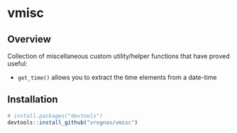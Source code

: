 
# vmisc

<!-- badges: start -->
<!-- badges: end -->

## Overview

Collection of miscellaneous custom utility/helper functions that have proved useful:

  - `get_time()` allows you to extract the time elements from a date-time

## Installation

``` r
# install.packages("devtools")
devtools::install_github("vrognas/vmisc")
```
